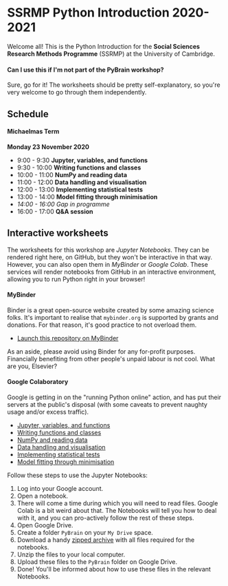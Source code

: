 # SSRMP Python Introduction 2020-2021

Welcome all! This is the Python Introduction for the **Social Sciences Research Methods Programme** (SSRMP) at the University of Cambridge.

#### Can I use this if I'm not part of the PyBrain workshop?

Sure, go for it! The worksheets should be pretty self-explanatory, so you're very welcome to go through them independently.

## Schedule

#### Michaelmas Term

**Monday 23 November 2020**

-  9:00 -  9:30 **Jupyter, variables, and functions**
-  9:30 - 10:00 **Writing functions and classes**
- 10:00 - 11:00 **NumPy and reading data**
- 11:00 - 12:00 **Data handling and visualisation**
- 12:00 - 13:00 **Implementing statistical tests**
- 13:00 - 14:00 **Model fitting through minimisation**
- *14:00 - 16:00 Gap in programme*
- 16:00 - 17:00 **Q&A session**

## Interactive worksheets

The worksheets for this workshop are *Jupyter Notebooks*. They can be rendered right here, on GitHub, but they won't be interactive in that way. However, you can also open them in *MyBinder* or *Google Colab*. These services will render notebooks from GitHub in an interactive environment, allowing you to run Python right in your browser!

#### MyBinder

Binder is a great open-source website created by some amazing science folks. It's important to realise that `mybinder.org` is supported by grants and donations. For that reason, it's good practice to not overload them.

- [Launch this repository on MyBinder](https://mybinder.org/v2/gh/esdalmaijer/Cambridge_SSRMP_Python_2020-2021/main)

As an aside, please avoid using Binder for any for-profit purposes. Financially benefiting from other people's unpaid labour is not cool. What are you, Elsevier?

#### Google Colaboratory

Google is getting in on the "running Python online" action, and has put their servers at the public's disposal (with some caveats to prevent naughty usage and/or excess traffic).

- [Jupyter, variables, and functions](https://colab.research.google.com/github/esdalmaijer/Cambridge_SSRMP_Python_2020-2021/blob/main/01_jupyter_variables_functions/01_jupyter_variables_functions.ipynb)
- [Writing functions and classes](https://colab.research.google.com/github/esdalmaijer/Cambridge_SSRMP_Python_2020-2021/blob/main/02_functions_classes/02_functions_classes.ipynb)
- [NumPy and reading data](https://colab.research.google.com/github/esdalmaijer/Cambridge_SSRMP_Python_2020-2021/blob/main/03_numpy_reading_data/03_numpy_reading_data.ipynb)
- [Data handling and visualisation](https://colab.research.google.com/github/esdalmaijer/Cambridge_SSRMP_Python_2020-2021/blob/main/04_data_visualisation/04_data_visualisation.ipynb)
- [Implementing statistical tests](https://colab.research.google.com/github/esdalmaijer/Cambridge_SSRMP_Python_2020-2021/blob/main/05_statistical_tests/05_statistical_tests.ipynb)
- [Model fitting through minimisation](https://colab.research.google.com/github/esdalmaijer/Cambridge_SSRMP_Python_2020-2021/blob/main/06_model_fitting/06_model_fitting.ipynb)

Follow these steps to use the Jupyter Notebooks:

1. Log into your Google account.
2. Open a notebook.
3. There will come a time during which you will need to read files. Google Colab is a bit weird about that. The Notebooks will tell you how to deal with it, and you can pro-actively follow the rest of these steps.
4. Open Google Drive.
5. Create a folder `PyBrain` on your `My Drive` space.
6. Download a handy [zipped archive](./files_for_google_colab/files_for_google_colab.zip) with all files required for the notebooks.
7. Unzip the files to your local computer.
8. Upload these files to the `PyBrain` folder on Google Drive.
9. Done! You'll be informed about how to use these files in the relevant Notebooks.

